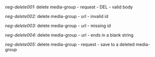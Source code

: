 *neg-delete001:* delete media-group - request - DEL - valid body

*neg-delete002:* delete media-group - url - invalid id

*neg-delete003:* delete media-group - url - missing id

*neg-delete004:* delete media-group - url - ends in a blank string

*neg-delete005:* delete media-group - request - save to a deleted media-group